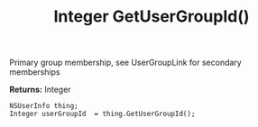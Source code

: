 ﻿---
uid: crmscript_ref_NSUserInfo_GetUserGroupId
title: Integer GetUserGroupId()
intellisense: NSUserInfo.GetUserGroupId
keywords: NSUserInfo, GetUserGroupId
so.topic: reference
---

Primary group membership, see UserGroupLink for secondary memberships

**Returns:** Integer


```crmscript
NSUserInfo thing;
Integer userGroupId  = thing.GetUserGroupId();
```


